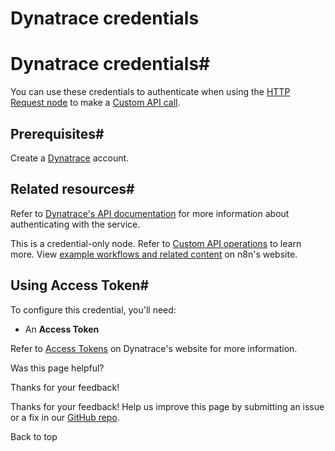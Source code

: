 # Dynatrace credentials

[ ](https://github.com/n8n-io/n8n-docs/edit/main/docs/integrations/builtin/credentials/dynatrace.md "Edit this page")

# Dynatrace credentials#

You can use these credentials to authenticate when using the [HTTP Request node](../../core-nodes/n8n-nodes-base.httprequest/) to make a [Custom API call](../../../custom-operations/).

## Prerequisites#

Create a [Dynatrace](https://www.dynatrace.com/signup/) account.

## Related resources#

Refer to [Dynatrace's API documentation](https://docs.dynatrace.com/docs/dynatrace-api) for more information about authenticating with the service.

This is a credential-only node. Refer to [Custom API operations](../../../custom-operations/) to learn more. View [example workflows and related content](https://n8n.io/integrations/dynatrace-api/) on n8n's website.

## Using Access Token#

To configure this credential, you'll need:

  * An **Access Token**



Refer to [Access Tokens](https://docs.dynatrace.com/docs/manage/identity-access-management/access-tokens-and-oauth-clients/access-tokens) on Dynatrace's website for more information.

Was this page helpful? 

Thanks for your feedback! 

Thanks for your feedback! Help us improve this page by submitting an issue or a fix in our [GitHub repo](https://github.com/n8n-io/n8n-docs). 

Back to top 
